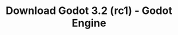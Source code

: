 ---
# Generated by /scripts/js/download_archive_generator !!! do not edit by hand !!!
title: 'Download Godot 3.2 (rc1) - Godot Engine'
type: 'download/archive'
name: '3.2'
flavor: 'rc1'
release_date: '2020-01-17T03:00:00-00:00'
release_notes: '/article/release-candidate-godot-3-2-rc-1/'
links:
  android.apk:
    name: 'android.apk'
    title: 'Android'
    caption: 'Universal APK (ARM64 + ARMv7 + x86_64 + x86)'
    tags:
      - 'APK download'
      - 'ARM64/v7'
      - 'x86 (64 & 32 bit)'
    hosts:
      github_builds:
        regular: 'https://github.com/godotengine/godot-builds/releases/download/3.2-rc1/Godot_v3.2-rc1_android_editor.apk'
        mono: '#'
      github:
        regular: 'https://github.com/godotengine/godot/releases/download/3.2-rc1/Godot_v3.2-rc1_android_editor.apk'
        mono: '#'
  macos.universal:
    name: 'macos.universal'
    title: 'macOS'
    caption: 'Universal (x86_64 + Apple Silicon)'
    tags:
      - 'Intel/Apple Silicon'
      - '64 bit'
    hosts:
      github_builds:
        regular: 'https://github.com/godotengine/godot-builds/releases/download/3.2-rc1/Godot_v3.2-rc1_osx.universal.zip'
        mono: 'https://github.com/godotengine/godot-builds/releases/download/3.2-rc1/Godot_v3.2-rc1_mono_osx.universal.zip'
      github:
        regular: 'https://github.com/godotengine/godot/releases/download/3.2-rc1/Godot_v3.2-rc1_osx.universal.zip'
        mono: 'https://github.com/godotengine/godot/releases/download/3.2-rc1/Godot_v3.2-rc1_mono_osx.universal.zip'
  windows.64:
    name: 'windows.64'
    title: 'Windows'
    caption: 'Standard (x86_64)'
    tags:
      - '64 bit'
    hosts:
      github_builds:
        regular: 'https://github.com/godotengine/godot-builds/releases/download/3.2-rc1/Godot_v3.2-rc1_win64.exe.zip'
        mono: 'https://github.com/godotengine/godot-builds/releases/download/3.2-rc1/Godot_v3.2-rc1_mono_win64.zip'
      github:
        regular: 'https://github.com/godotengine/godot/releases/download/3.2-rc1/Godot_v3.2-rc1_win64.exe.zip'
        mono: 'https://github.com/godotengine/godot/releases/download/3.2-rc1/Godot_v3.2-rc1_mono_win64.zip'
  linux_server.headless.64:
    name: 'linux_server.headless.64'
    title: 'Linux Server'
    caption: 'Headless (x86_64)'
    tags:
      - '64 bit'
      - 'Headless'
    hosts:
      github_builds:
        regular: 'https://github.com/godotengine/godot-builds/releases/download/3.2-rc1/Godot_v3.2-rc1_linux_headless.64.zip'
        mono: 'https://github.com/godotengine/godot-builds/releases/download/3.2-rc1/Godot_v3.2-rc1_mono_linux_headless_64.zip'
      github:
        regular: 'https://github.com/godotengine/godot/releases/download/3.2-rc1/Godot_v3.2-rc1_linux_headless.64.zip'
        mono: 'https://github.com/godotengine/godot/releases/download/3.2-rc1/Godot_v3.2-rc1_mono_linux_headless_64.zip'
  web:
    name: 'web'
    title: 'Web editor'
    caption: ''
    tags:
      - 'Self-hosted'
      - 'Cross-platform'
    hosts:
      github_builds:
        regular: 'https://github.com/godotengine/godot-builds/releases/download/3.2-rc1/Godot_v3.2-rc1_web_editor.zip'
        mono: '#'
      github:
        regular: 'https://github.com/godotengine/godot/releases/download/3.2-rc1/Godot_v3.2-rc1_web_editor.zip'
        mono: '#'
  linux.64:
    name: 'linux.64'
    title: 'Linux'
    caption: 'Standard (x86_64)'
    tags:
      - '64 bit'
    hosts:
      github_builds:
        regular: 'https://github.com/godotengine/godot-builds/releases/download/3.2-rc1/Godot_v3.2-rc1_x11.64.zip'
        mono: 'https://github.com/godotengine/godot-builds/releases/download/3.2-rc1/Godot_v3.2-rc1_mono_x11_64.zip'
      github:
        regular: 'https://github.com/godotengine/godot/releases/download/3.2-rc1/Godot_v3.2-rc1_x11.64.zip'
        mono: 'https://github.com/godotengine/godot/releases/download/3.2-rc1/Godot_v3.2-rc1_mono_x11_64.zip'
  linux.32:
    name: 'linux.32'
    title: 'Linux'
    caption: 'Standard (x86)'
    tags:
      - '32 bit'
    hosts:
      github_builds:
        regular: 'https://github.com/godotengine/godot-builds/releases/download/3.2-rc1/Godot_v3.2-rc1_x11.32.zip'
        mono: 'https://github.com/godotengine/godot-builds/releases/download/3.2-rc1/Godot_v3.2-rc1_mono_x11_32.zip'
      github:
        regular: 'https://github.com/godotengine/godot/releases/download/3.2-rc1/Godot_v3.2-rc1_x11.32.zip'
        mono: 'https://github.com/godotengine/godot/releases/download/3.2-rc1/Godot_v3.2-rc1_mono_x11_32.zip'
  windows.32:
    name: 'windows.32'
    title: 'Windows'
    caption: 'Standard (x86)'
    tags:
      - '32 bit'
    hosts:
      github_builds:
        regular: 'https://github.com/godotengine/godot-builds/releases/download/3.2-rc1/Godot_v3.2-rc1_win32.exe.zip'
        mono: 'https://github.com/godotengine/godot-builds/releases/download/3.2-rc1/Godot_v3.2-rc1_mono_win32.zip'
      github:
        regular: 'https://github.com/godotengine/godot/releases/download/3.2-rc1/Godot_v3.2-rc1_win32.exe.zip'
        mono: 'https://github.com/godotengine/godot/releases/download/3.2-rc1/Godot_v3.2-rc1_mono_win32.zip'
  linux_server.64:
    name: 'linux_server.64'
    title: 'Linux Server'
    caption: 'Standard (x86_64)'
    tags:
      - '64 bit'
    hosts:
      github_builds:
        regular: 'https://github.com/godotengine/godot-builds/releases/download/3.2-rc1/Godot_v3.2-rc1_linux_server.64.zip'
        mono: 'https://github.com/godotengine/godot-builds/releases/download/3.2-rc1/Godot_v3.2-rc1_mono_linux_server_64.zip'
      github:
        regular: 'https://github.com/godotengine/godot/releases/download/3.2-rc1/Godot_v3.2-rc1_linux_server.64.zip'
        mono: 'https://github.com/godotengine/godot/releases/download/3.2-rc1/Godot_v3.2-rc1_mono_linux_server_64.zip'
  aar_library:
    name: 'aar_library'
    title: 'AAR library'
    caption: ''
    tags:
      - 'Android plugins'
      - 'Java'
      - 'Kotlin'
    hosts:
      github_builds:
        regular: 'https://github.com/godotengine/godot-builds/releases/download/3.2-rc1/godot-lib.3.2.rc1.release.aar'
        mono: 'https://github.com/godotengine/godot-builds/releases/download/3.2-rc1/godot-lib.3.2.rc1.mono.release.aar'
      github:
        regular: 'https://github.com/godotengine/godot/releases/download/3.2-rc1/godot-lib.3.2.rc1.release.aar'
        mono: 'https://github.com/godotengine/godot/releases/download/3.2-rc1/godot-lib.3.2.rc1.mono.release.aar'
  templates:
    name: 'templates'
    title: 'Export templates'
    caption: ''
    tags:
      - 'Used to export your games to all supported platforms'
    hosts:
      github_builds:
        regular: 'https://github.com/godotengine/godot-builds/releases/download/3.2-rc1/Godot_v3.2-rc1_export_templates.tpz'
        mono: 'https://github.com/godotengine/godot-builds/releases/download/3.2-rc1/Godot_v3.2-rc1_mono_export_templates.tpz'
      github:
        regular: 'https://github.com/godotengine/godot/releases/download/3.2-rc1/Godot_v3.2-rc1_export_templates.tpz'
        mono: 'https://github.com/godotengine/godot/releases/download/3.2-rc1/Godot_v3.2-rc1_mono_export_templates.tpz'
primaryPlatforms:
  - 'android.apk'
  - 'macos.universal'
  - 'windows.64'
  - 'linux_server.headless.64'
  - 'web'
  - 'templates'
---
